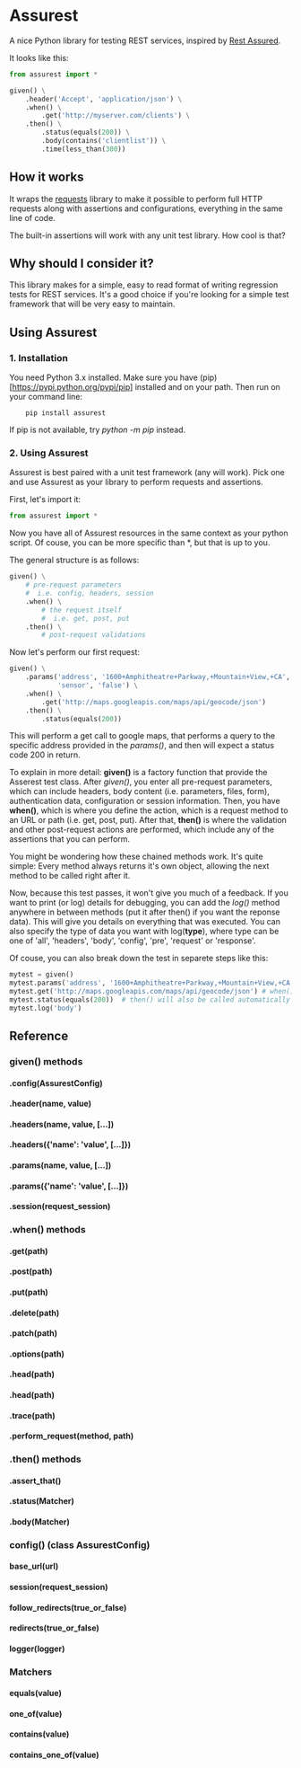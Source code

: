 # Assurest
A nice Python library for testing REST services, inspired by [Rest Assured](http://rest-assured.io/).

It looks like this:

```python
from assurest import *

given() \
    .header('Accept', 'application/json') \
    .when() \
        .get('http://myserver.com/clients') \
    .then() \
        .status(equals(200)) \
        .body(contains('clientlist')) \
        .time(less_than(300))
```
## How it works
It wraps the [requests](http://docs.python-requests.org/en/master/) library to make it possible to perform full HTTP requests along with assertions and configurations, everything in the same line of code.

The built-in assertions will work with any unit test library. How cool is that?

## Why should I consider it?
This library makes for a simple, easy to read format of writing regression tests for REST services. It's a good choice if you're looking for a simple test framework that will be very easy to maintain.

## Using Assurest
### 1. Installation
You need Python 3.x installed. Make sure you have (pip)[https://pypi.python.org/pypi/pip] installed and on your path. Then run on your command line:
```
    pip install assurest
```
If pip is not available, try _python -m pip_ instead.

### 2. Using Assurest
Assurest is best paired with a unit test framework (any will work). Pick one and use Assurest as your library to perform requests and assertions.

First, let's import it:
```python
from assurest import *
```
Now you have all of Assurest resources in the same context as your python script. Of couse, you can be more specific than \*, but that is up to you.

The general structure is as follows:
```python
given() \
    # pre-request parameters
    #  i.e. config, headers, session
    .when() \
        # the request itself
        #  i.e. get, post, put
    .then() \
        # post-request validations
```

Now let's perform our first request:
```python
given() \
    .params('address', '1600+Amphitheatre+Parkway,+Mountain+View,+CA',
            'sensor', 'false') \
    .when() \
        .get('http://maps.googleapis.com/maps/api/geocode/json')
    .then() \
        .status(equals(200))
```
This will perform a get call to google maps, that performs a query to the specific address provided in the *params()*, and then will expect a status code 200 in return.

To explain in more detail: **given()** is a factory function that provide the Asserest test class. After *given()*, you enter all pre-request parameters, which can include headers, body content (i.e. parameters, files, form), authentication data, configuration or session information. Then, you have **when()**, which is where you define the action, which is a request method to an URL or path (i.e. get, post, put). After that, **then()** is where the validation and other post-request actions are performed, which include any of the assertions that you can perform.

You might be wondering how these chained methods work. It's quite simple: Every method always returns it's own object, allowing the next method to be called right after it.

Now, because this test passes, it won't give you much of a feedback. If you want to print (or log) details for debugging, you can add the *log()* method anywhere in between methods (put it after then() if you want the reponse data). This will give you details on everything that was executed. You can also specify the type of data you want with log(**type**), where type can be one of 'all', 'headers', 'body', 'config', 'pre', 'request' or 'response'.

Of couse, you can also break down the test in separete steps like this:
```python
mytest = given()
mytest.params('address', '1600+Amphitheatre+Parkway,+Mountain+View,+CA', 'sensor', 'false')
mytest.get('http://maps.googleapis.com/maps/api/geocode/json') # when() will be automatically called
mytest.status(equals(200))  # then() will also be called automatically
mytest.log('body')
```

## Reference
### given() methods
#### .config(AssurestConfig)
#### .header(name, value)
#### .headers(name, value, [...])
#### .headers({'name': 'value', [...]})
#### .params(name, value, [...])
#### .params({'name': 'value', [...]})
#### .session(request_session)
### .when() methods
#### .get(path)
#### .post(path)
#### .put(path)
#### .delete(path)
#### .patch(path)
#### .options(path)
#### .head(path)
#### .head(path)
#### .trace(path)
#### .perform_request(method, path)
### .then() methods
#### .assert_that()
#### .status(Matcher)
#### .body(Matcher)

### config() (class AssurestConfig)
#### base_url(url)
#### session(request_session)
#### follow_redirects(true_or_false)
#### redirects(true_or_false)
#### logger(logger)

### Matchers
#### equals(value)
#### one_of(value)
#### contains(value)
#### contains_one_of(value)
